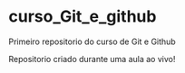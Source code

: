 # curso_Git_e_github
Primeiro repositorio do curso de Git e Github

Repositorio criado durante uma aula ao vivo!